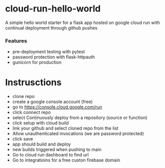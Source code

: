 # cloud-run-hello-world
A simple hello world starter for a flask app hosted on google cloud run with continual deployment through github pushes

### Features
- pre-deployment testing with pytest
- password protection with flask-httpauth
- gunicorn for production


# Instrusctions
- clone repo
- create a google console account (free)
- go to https://console.cloud.google.com/run
- click connect repo
- select Continuously deploy from a repository (source or function)
- click setup with cloud build
- link your github and select cloned repo from the list
- Allow unauthenticated invocations (we are password protected)
- click save
- app should build and deploy
- new builds triggered when pushing to main
- Go to cloud run dashboard to find url
- Go to integratioins for a free custon firebase domain